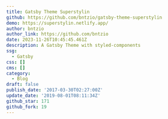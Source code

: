 ```yaml
---
title: Gatsby Theme Superstylin
github: https://github.com/bntzio/gatsby-theme-superstylin
demo: https://superstylin.netlify.app/
author: bntzio
author_link: https://github.com/bntzio
date: 2023-11-26T10:45:45.461Z
description: A Gatsby Theme with styled-components
ssg:
  - Gatsby
css: []
cms: []
category:
  - Blog
draft: false
publish_date: '2017-03-30T02:27:00Z'
update_date: '2019-08-01T08:11:34Z'
github_star: 171
github_fork: 19
---
```

